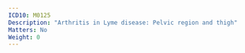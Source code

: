 ```yaml
---
ICD10: M0125
Description: "Arthritis in Lyme disease: Pelvic region and thigh"
Matters: No
Weight: 0
---
```

